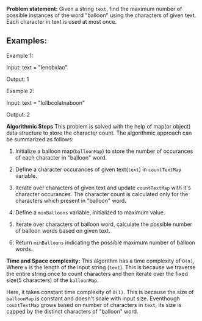 **Problem statement:**
Given a string `text`, find the maximum number of possible instances of the word "balloon" using the characters of given text. Each character in text is used at most once.

## Examples:
Example 1:

Input: text = "lenobxlao"

Output: 1


Example 2: 

Input: text = "lollbcolatnaboon"

Output: 2


**Algorithmic Steps**
This problem is solved with the help of map(or object) data structure to store the character count. The algorithmic approach can be summarized as follows: 

1. Initialize a balloon map(`balloonMap`) to store the number of occurances of each character in "balloon" word.
    
2. Define a character occurances of given text(`text`) in `countTextMap` variable.
   
3. Iterate over characters of given text and update `countTextMap` with it's character occurances. The character count is calculated only for the characters which present in "balloon" word. 
   
4. Define a `minBalloons` variable, initialized to maximum value.

5. Iterate over characters of balloon word, calculate the possible number of balloon words based on given text.
   
6. Return `minBalloons` indicating the possible maximum number of balloon words.
   

**Time and Space complexity:**
This algorithm has a time complexity of `O(n)`, Where `n` is the length of the input string (`text`). This is because we traverse the entire string once to count characters and then iterate over the fixed size(5 characters) of the `balloonMap`.

Here, it takes constant time complexity of `O(1)`. This is because the size of `balloonMap` is constant and doesn't scale with input size. Eventhough `countTextMap` grows based on number of characters in `text`, its size is capped by the distinct characters of "balloon" word.
